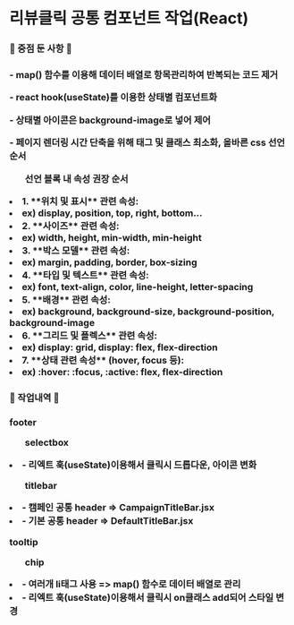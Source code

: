 <h1> 리뷰클릭 공통 컴포넌트 작업(React) </h1>


<h3>🔧 중점 둔 사항 🔧 <h3>
<p>- map() 함수를 이용해 데이터 배열로 항목관리하여 반복되는 코드 제거</p>
<p>- react hook(useState)를 이용한 상태별 컴포넌트화</p>
<p>- 상태별 아이콘은 background-image로 넣어 제어</p>
<p>- 페이지 렌더링 시간 단축을 위해 태그 및 클래스 최소화, 올바른 css 선언순서</p>

<ul>선언 블록 내 속성 권장 순서</ul>
<li>1. **위치 및 표시** 관련 속성: </li>
<li>ex) display, position, top, right, bottom...</li>
<li>2. **사이즈** 관련 속성: </li>
<li>ex) width, height, min-width, min-height</li>
<li>3. **박스 모델** 관련 속성: </li>
<li>ex) margin, padding, border, box-sizing</li>
<li>4. **타입 및 텍스트** 관련 속성: </li>
<li>ex) font, text-align, color, line-height, letter-spacing</li>
<li>5. **배경** 관련 속성:  </li>
<li>ex) background, background-size, background-position, background-image</li>
<li>6. **그리드 및 플렉스** 관련 속성: </li>
<li>ex) display: grid, display: flex, flex-direction </li>
<li>7. **상태 관련 속성** (hover, focus 등):</li>
<li>ex) :hover: :focus, :active: flex, flex-direction </li>




<h3>🔧 작업내역 🔧 <h3>
<p>footer</p> 
<ul>selectbox</ul>
<li>- 리엑트 훅(useState)이용해서 클릭시 드롭다운, 아이콘 변화</li>
<ul>titlebar</ul>
<li>- 캠페인 공통 header => CampaignTitleBar.jsx</li>
<li>- 기본 공통 header => DefaultTitleBar.jsx</li>
<p>tooltip</p> 
<ul>chip</ul>
<li>- 여러개 li태그 사용 => map() 함수로 데이터 배열로 관리</li>
<li>- 리엑트 훅(useState)이용해서 클릭시 on클래스 add되어 스타일 변경</li>







